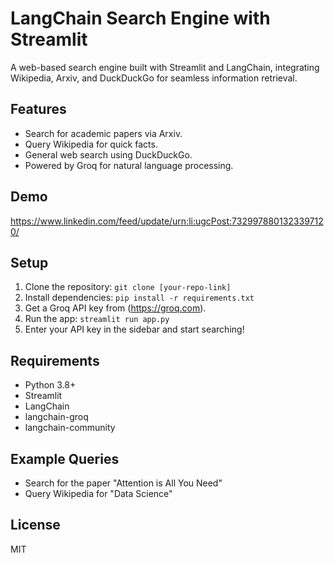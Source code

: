 # LangChain Search Engine with Streamlit

A web-based search engine built with Streamlit and LangChain, integrating Wikipedia, Arxiv, and DuckDuckGo for seamless information retrieval.

## Features
- Search for academic papers via Arxiv.
- Query Wikipedia for quick facts.
- General web search using DuckDuckGo.
- Powered by Groq for natural language processing.

## Demo
https://www.linkedin.com/feed/update/urn:li:ugcPost:7329978801323397120/


## Setup
1. Clone the repository: `git clone [your-repo-link]`
2. Install dependencies: `pip install -r requirements.txt`
3. Get a Groq API key from (https://groq.com).
4. Run the app: `streamlit run app.py`
5. Enter your API key in the sidebar and start searching!

## Requirements
- Python 3.8+
- Streamlit
- LangChain
- langchain-groq
- langchain-community

## Example Queries
- Search for the paper "Attention is All You Need"
- Query Wikipedia for "Data Science"

## License
MIT

